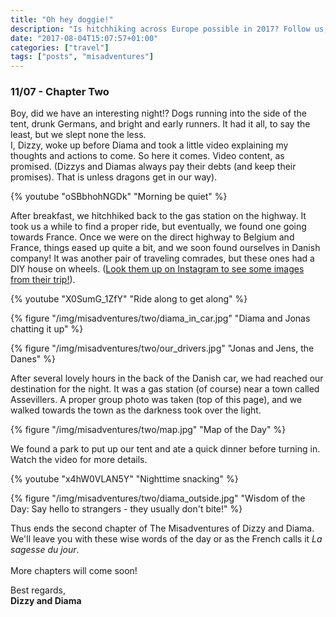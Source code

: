 ```yaml
---
title: "Oh hey doggie!"
description: "Is hitchhiking across Europe possible in 2017? Follow us, and find out!"
date: "2017-08-04T15:07:57+01:00"
categories: ["travel"]
tags: ["posts", "misadventures"]
---
```


### 11/07 - Chapter Two
Boy, did we have an interesting night!? Dogs running into the side of the tent, drunk Germans, and bright and early runners. It had it all, to say the least, but we slept none the less.</br>
I, Dizzy, woke up before Diama and took a little video explaining my thoughts and actions to come. So here it comes. Video content, as promised. (Dizzys and Diamas always pay their debts (and keep their promises). That is unless dragons get in our way).

{% youtube "oSBbhohNGDk" "Morning be quiet" %}

After breakfast, we hitchhiked back to the gas station on the highway. It took us a while to find a proper ride, but eventually, we found one going towards France. Once we were on the direct highway to Belgium and France, things eased up quite a bit, and we soon found ourselves in Danish company! It was another pair of traveling comrades, but these ones had a DIY house on wheels. ([Look them up on Instagram to see some images from their trip!](https://www.instagram.com/jens_thygesen/)). 

{% youtube "X0SumG_1ZfY" "Ride along to get along" %}

{% figure "/img/misadventures/two/diama_in_car.jpg" "Diama and Jonas chatting it up" %}

{% figure "/img/misadventures/two/our_drivers.jpg" "Jonas and Jens, the Danes" %}

After several lovely hours in the back of the Danish car, we had reached our destination for the night. It was a gas station (of course) near a town called Assevillers. A proper group photo was taken (top of this page), and we walked towards the town as the darkness took over the light. 

{% figure "/img/misadventures/two/map.jpg" "Map of the Day" %}

We found a park to put up our tent and ate a quick dinner before turning in. Watch the video for more details.

{% youtube "x4hW0VLAN5Y" "Nighttime snacking" %}

{% figure "/img/misadventures/two/diama_outside.jpg" "Wisdom of the Day: Say hello to strangers - they usually don't bite!" %}

Thus ends the second chapter of The Misadventures of Dizzy and Diama. We'll leave you with these wise words of the day or as the French calls it _La sagesse du jour_.
<br /><br />
More chapters will come soon!

Best regards,<br />**Dizzy and Diama**
